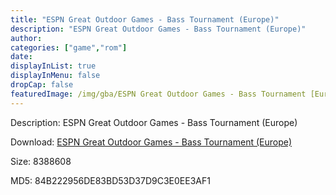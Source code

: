 ```yaml
---
title: "ESPN Great Outdoor Games - Bass Tournament (Europe)"
description: "ESPN Great Outdoor Games - Bass Tournament (Europe)"
author: 
categories: ["game","rom"]
date: 
displayInList: true
displayInMenu: false
dropCap: false
featuredImage: /img/gba/ESPN Great Outdoor Games - Bass Tournament [Europe].jpg
---
```


Description: ESPN Great Outdoor Games - Bass Tournament (Europe)

Download: <a style="text-decoration:underline;" href="https://mega.nz/#!yDBWSSwT!TnCpqEyzdUijEGyexWuyDL-HRoKrnyE9KXBC54OwF1w" target = "_blank" rel = "nofollow" > ESPN Great Outdoor Games - Bass Tournament (Europe)</a>

Size: 8388608

MD5: 84B222956DE83BD53D37D9C3E0EE3AF1

